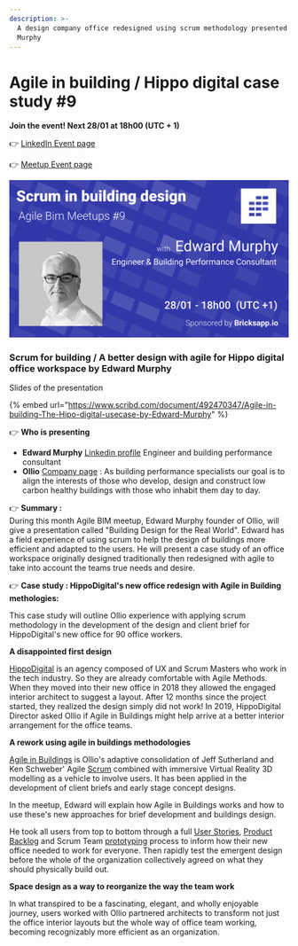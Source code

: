 ```yaml
---
description: >-
  A design company office redesigned using scrum methodology presented by Edward
  Murphy
---
```


# Agile in building / Hippo digital case study \#9

**Join the event! Next 28/01 at 18h00 \(UTC + 1\)**

👉 [LinkedIn Event page](https://www.linkedin.com/events/6752725838732558336/)

👉 [Meetup Event page](https://www.meetup.com/fr-FR/collaborative-architecture/events/275592382/)

![A better design with agile for Hippo digital office workspace by Edward Murphy](../.gitbook/assets/scrum-in-building-design-meetup-9.png)

### Scrum for building  / A better design with agile for Hippo digital office workspace by Edward Murphy

  
Slides of the presentation

{% embed url="https://www.scribd.com/document/492470347/Agile-in-building-The-Hipo-digital-usecase-by-Edward-Murphy" %}



👉 **Who is presenting** 

* **Edward Murphy** [Linkedin profile](https://www.linkedin.com/in/edward-murphy-a2349526/) Engineer and building performance consultant 
* **Ollio** [Company page](https://www.ollioconsult.com/) : As building performance specialists our goal is to align the interests of those who develop, design and construct low carbon healthy buildings with those who inhabit them day to day.

👉 **Summary :**   
During this month Agile BIM meetup,  Edward Murphy founder of Ollio,  will give a presentation called "Building Design for the Real World".  Edward has a field experience of using scrum to help the design of buildings more efficient and adapted to the users. He will present a case study of an office workspace originally designed traditionally then redesigned with agile to take into account the teams true needs and desire. 

👉  **Case study : HippoDigital's new office redesign with Agile in Building methologies:**   
  
This case study will outline Ollio experience with applying scrum methodology in the development of the design and client brief for HippoDigital's new office for 90 office workers.   
  
**A disappointed first design**  
  
[HippoDigital](https://hippodigital.co.uk/) is an agency composed of UX and Scrum Masters who work in the tech industry. So they are already comfortable with Agile Methods. When they moved into their new office in 2018 they allowed the engaged interior architect to suggest a layout. After 12 months since the project started, they realized the design simply did not work! In 2019, HippoDigital Director asked Ollio if Agile in Buildings might help arrive at a better interior arrangement for the office teams. 

**A rework using agile in buildings methodologies**  
  
[Agile in Buildings](../en/agile-construction/) is Ollio's adaptive consolidation of Jeff Sutherland and Ken Schweber' Agile [Scrum](https://www.scrumguides.org/docs/scrumguide/v2020/2020-Scrum-Guide-US.pdf) combined with immersive Virtual Reality 3D modelling as a vehicle to involve users. It has been applied in the development of client briefs and early stage concept designs.   
  
In the meetup, Edward will explain how Agile in Buildings works and how to use these's new approaches for brief development and buildings design. 

He took all users from top to bottom through a full [User Stories](../en/agile-toolbox/user-stories.md), [Product Backlog](../en/agile-toolbox/product-backlog.md) and Scrum Team [prototyping](../en/agile-toolbox/rapid-prototyping.md) process to inform how their new office needed to work for everyone. Then rapidly test the emergent design before the whole of the organization collectively agreed on what they should physically build out. 

**Space design as a way to reorganize the way the team work**   
  
In what transpired to be a fascinating, elegant, and wholly enjoyable journey, users worked with Ollio partnered architects to transform not just the office interior layouts but the whole way of office team working, becoming recognizably more efficient as an organization.   
  


